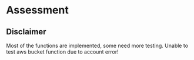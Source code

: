 # Assessment

## Disclaimer

Most of the functions are implemented, some need more testing. 
Unable to test aws bucket function due to account error!
